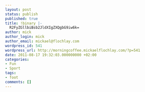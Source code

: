 ```yaml
---
layout: post
status: publish
published: true
title: !binary |-
  R2FyZGllbiBsb2JldXIgZXQgbG9iw6k=
author: mick
author_login: mick
author_email: mickael@flochlay.com
wordpress_id: 541
wordpress_url: http://morningcoffee.mickaelflochlay.com/?p=541
date: 2011-08-17 19:32:03.000000000 +02:00
categories:
- Fun
- Sport
tags:
- foot
comments: []
---
```


